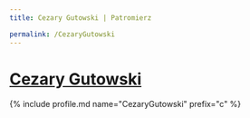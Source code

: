 ```yaml
---
title: Cezary Gutowski | Patromierz

permalink: /CezaryGutowski
---
```


# [Cezary Gutowski](https://patronite.pl/CezaryGutowski)

{% include profile.md name="CezaryGutowski" prefix="c" %}
